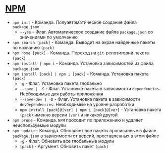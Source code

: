 # [NPM](https://www.npmjs.com/)

* `npm init` - Команда. Полуавтоматическое создание файла `package.json`
  * `--yes` - Флаг. Автоматическое создание файла `package.json` со значениями по умолчанию
* `npm search [pack]` - Команда. Выводит на экран найденные пакеты по названию `(pack)`
* `npm home [pack]` - Команда. Переход на `git`-репозиторий пакета `(pack)`
* `npm install | npm i` - Команда. Установка зависимостей из файла `package.json`
* `npm install [pack] | npm i [pack]` - Команда. Установка пакета `(pack)`
  * `-g` - Флаг. Установка пакета глобально
  * `--save | -S` - Флаг. Установка пакета в зависимости `dependencies`. Необходимые для работы приложения
  * `--save-dev | -D` - Флаг. Установка пакета в зависимости `devDependencies`. Необходимые на уровне разработки
  * `npm install [pack]@[ver] | npm i [pack]@[ver]` - Установка пакета `(pack)` именно версии `(ver)` и никакой другой
* `npm prune` - Команда. `NPM` проходит по приложению и удаляет неиспользуемые модули
* `npm update` - Команда. Обновляет все пакеты прописанные в файле `package.json` в зависимости от версий, проставленных в этом файле
  * `-g` - Флаг. Обновить все глобальные модули
  * `[pack]` - Аргумент. Обновить пакет `(pack)`
